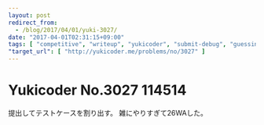 ```yaml
---
layout: post
redirect_from:
  - /blog/2017/04/01/yuki-3027/
date: "2017-04-01T02:31:15+09:00"
tags: [ "competitive", "writeup", "yukicoder", "submit-debug", "guessing" ]
"target_url": [ "http://yukicoder.me/problems/no/3027" ]
---
```


# Yukicoder No.3027 114514

提出してテストケースを割り出す。
雑にやりすぎて$26$WAした。
